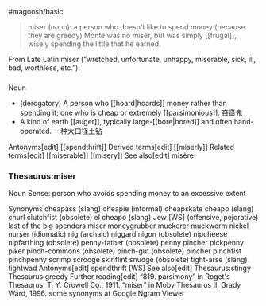 #magoosh/basic

> miser (noun): a person who doesn't like to spend money (because they are greedy) 
Monte was no miser, but was simply [[frugal]], wisely spending the little that he earned. 

From Late Latin miser (“wretched, unfortunate, unhappy, miserable, sick, ill, bad, worthless, etc.”).

###
Noun
- (derogatory) A person who [[hoard|hoards]] money rather than spending it; one who is cheap or extremely [[parsimonious]]. 吝啬鬼
- A kind of earth [[auger]], typically large-[[bore|bored]] and often hand-operated. 一种大口径土钻

Antonyms[edit]
[[spendthrift]]
Derived terms[edit]
[[miserly]]
Related terms[edit]
[[miserable]]
[[misery]]
See also[edit]
misère


### Thesaurus:miser
Noun
Sense: person who avoids spending money to an excessive extent

Synonyms
cheapass (slang)
cheapie (informal)
cheapskate
cheapo (slang)
churl
clutchfist (obsolete)
el cheapo (slang)
Jew    [WS] (offensive, pejorative)
last of the big spenders
miser
moneygrubber
muckerer
muckworm
nickel nurser (idiomatic)
nig (archaic)
niggard
nigon (obsolete)
nipcheese
nipfarthing (obsolete)
penny-father (obsolete)
penny pincher
pickpenny
piker
pinch-commons (obsolete)
pinch-gut (obsolete)
pincher
pinchfist
pinchpenny
scrimp
scrooge
skinflint
snudge (obsolete)
tight-arse (slang)
tightwad
Antonyms[edit]
spendthrift    [WS]
See also[edit]
Thesaurus:stingy
Thesaurus:greedy
Further reading[edit]
“819. parsimony” in Roget's Thesaurus, T. Y. Crowell Co., 1911.
“miser” in Moby Thesaurus II, Grady Ward, 1996.
some synonyms at Google Ngram Viewer